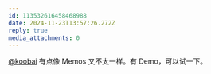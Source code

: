 ```yaml
---
id: 113532616458468988
date: 2024-11-23T13:57:26.272Z
reply: true
media_attachments: 0
---
```


[@koobai](https://mastodon.social/@koobai) 有点像 Memos 又不太一样。有 Demo，可以试一下。

